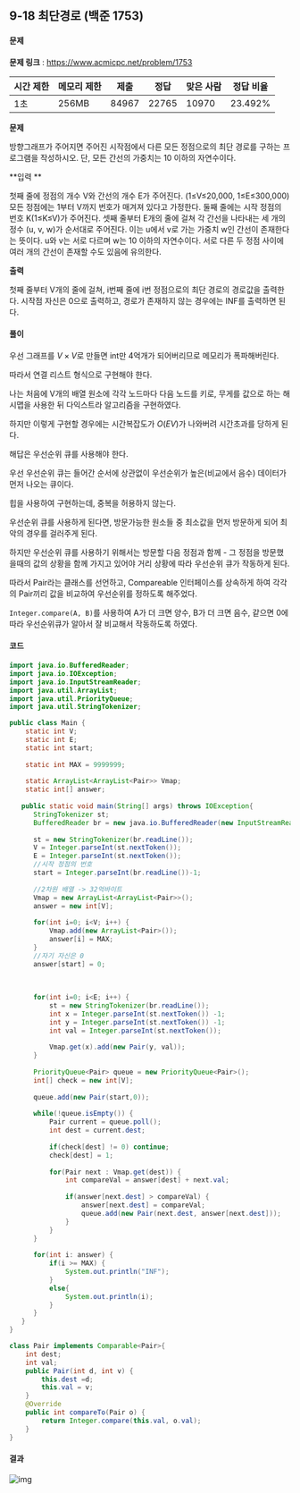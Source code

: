 ## 9-18 최단경로 (백준 1753)

#### 문제

**문제 링크** : https://www.acmicpc.net/problem/1753

| 시간 제한 | 메모리 제한 | 제출  | 정답  | 맞은 사람 | 정답 비율 |
| --------- | ----------- | ----- | ----- | --------- | --------- |
| 1초       | 256MB       | 84967 | 22765 | 10970     | 23.492%   |

**문제**

방향그래프가 주어지면 주어진 시작점에서 다른 모든 정점으로의 최단 경로를 구하는 프로그램을 작성하시오. 단, 모든 간선의 가중치는 10 이하의 자연수이다.

**입력 **

첫째 줄에 정점의 개수 V와 간선의 개수 E가 주어진다. (1≤V≤20,000, 1≤E≤300,000) 모든 정점에는 1부터 V까지 번호가 매겨져 있다고 가정한다. 둘째 줄에는 시작 정점의 번호 K(1≤K≤V)가 주어진다. 셋째 줄부터 E개의 줄에 걸쳐 각 간선을 나타내는 세 개의 정수 (u, v, w)가 순서대로 주어진다. 이는 u에서 v로 가는 가중치 w인 간선이 존재한다는 뜻이다. u와 v는 서로 다르며 w는 10 이하의 자연수이다. 서로 다른 두 정점 사이에 여러 개의 간선이 존재할 수도 있음에 유의한다.

**출력**

첫째 줄부터 V개의 줄에 걸쳐, i번째 줄에 i번 정점으로의 최단 경로의 경로값을 출력한다. 시작점 자신은 0으로 출력하고, 경로가 존재하지 않는 경우에는 INF를 출력하면 된다.



#### 풀이

우선 그래프를 $V \times V$로 만들면 int만 4억개가 되어버리므로 메모리가 폭파해버린다.

따라서 연결 리스트 형식으로 구현해야 한다.

나는 처음에 V개의 배열 원소에 각각 노드마다 다음 노드를 키로, 무게를 값으로 하는 해시맵을 사용한 뒤 다익스트라 알고리즘을 구현하였다.

하지만 이렇게 구현할 경우에는 시간복잡도가 $O(EV)$가 나와버려 시간초과를 당하게 된다.



해답은 우선순위 큐를 사용해야 한다.

우선 우선순위 큐는 들어간 순서에 상관없이 우선순위가 높은(비교에서 음수) 데이터가 먼저 나오는 큐이다.

힙을 사용하여 구현하는데, 중복을 허용하지 않는다.

우선순위 큐를 사용하게 된다면, 방문가능한 원소들 중 최소값을 먼저 방문하게 되어 최악의 경우를 걸러주게 된다.



하지만 우선순위 큐를 사용하기 위해서는 방문할 다음 정점과 함께 - 그 정점을 방문했을때의 값의 상황을 함께 가지고 있어야 거리 상황에 따라 우선순위 큐가 작동하게 된다.

따라서 Pair라는 클래스를 선언하고, Compareable 인터페이스를 상속하게 하여 각각의 Pair끼리 값을 비교하여 우선순위를 정하도록 해주었다.

`Integer.compare(A, B)`를 사용하여 A가 더 크면 양수, B가 더 크면 음수, 같으면 0에 따라 우선순위큐가 알아서 잘 비교해서 작동하도록 하였다. 



#### 코드

````java
import java.io.BufferedReader;
import java.io.IOException;
import java.io.InputStreamReader;
import java.util.ArrayList;
import java.util.PriorityQueue;
import java.util.StringTokenizer;

public class Main {
	static int V;
	static int E;
	static int start;
	
	static int MAX = 9999999;
	
	static ArrayList<ArrayList<Pair>> Vmap;
	static int[] answer;
	
   public static void main(String[] args) throws IOException{
	  StringTokenizer st;
	  BufferedReader br = new java.io.BufferedReader(new InputStreamReader(System.in));
	  
	  st = new StringTokenizer(br.readLine());
	  V = Integer.parseInt(st.nextToken());
	  E = Integer.parseInt(st.nextToken());
	  //시작 정점의 번호
	  start = Integer.parseInt(br.readLine())-1;
	  
	  //2차원 배열 -> 32억바이트
	  Vmap = new ArrayList<ArrayList<Pair>>();
	  answer = new int[V];
	  
	  for(int i=0; i<V; i++) {
		  Vmap.add(new ArrayList<Pair>());
		  answer[i] = MAX;
	  }
	  //자기 자신은 0
	  answer[start] = 0;
	  
	  
	 
	  for(int i=0; i<E; i++) {
		  st = new StringTokenizer(br.readLine());
		  int x = Integer.parseInt(st.nextToken()) -1;
		  int y = Integer.parseInt(st.nextToken()) -1;
		  int val = Integer.parseInt(st.nextToken());
		  
		  Vmap.get(x).add(new Pair(y, val));
	  }
	  
	  PriorityQueue<Pair> queue = new PriorityQueue<Pair>();
	  int[] check = new int[V];
	  
	  queue.add(new Pair(start,0));
	  
	  while(!queue.isEmpty()) {
		  Pair current = queue.poll();
		  int dest = current.dest;
		  
		  if(check[dest] != 0) continue;
		  check[dest] = 1;
		  
		  for(Pair next : Vmap.get(dest)) {
			  int compareVal = answer[dest] + next.val;
			  
			  if(answer[next.dest] > compareVal) {
				  answer[next.dest] = compareVal;
				  queue.add(new Pair(next.dest, answer[next.dest]));
			  }
		  }
	  }
	 
	  for(int i: answer) {
		  if(i >= MAX) {
			  System.out.println("INF");
		  }
		  else{
			  System.out.println(i);
		  }
	  }
   }
}

class Pair implements Comparable<Pair>{
	int dest;
	int val;
	public Pair(int d, int v) {
		this.dest =d;
		this.val = v;
	}
	@Override
	public int compareTo(Pair o) {
		return Integer.compare(this.val, o.val);
	}
}
````



#### 결과

![img](https://blog.kakaocdn.net/dn/wLjkY/btq1jlQXoXK/QGF2WUCR6LKoNkdHXNQzW1/img.png)